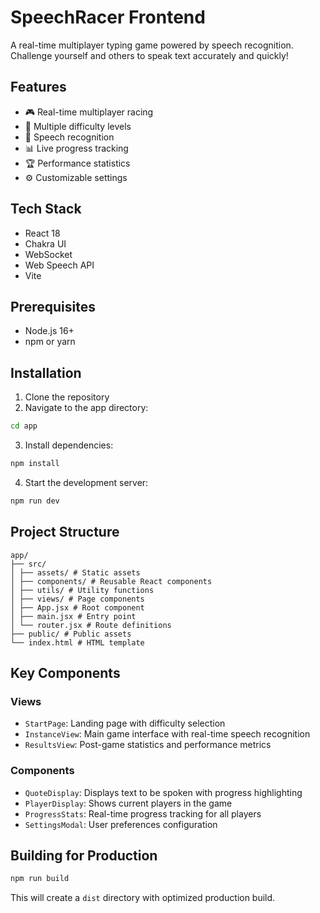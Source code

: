 # SpeechRacer Frontend

A real-time multiplayer typing game powered by speech recognition. Challenge yourself and others to speak text accurately and quickly!

## Features

- 🎮 Real-time multiplayer racing
- 🎯 Multiple difficulty levels
- 🎤 Speech recognition
- 📊 Live progress tracking
- 🏆 Performance statistics
- ⚙️ Customizable settings

## Tech Stack

- React 18
- Chakra UI
- WebSocket
- Web Speech API
- Vite

## Prerequisites

- Node.js 16+
- npm or yarn

## Installation

1. Clone the repository
2. Navigate to the app directory: 

```bash
cd app
```
3. Install dependencies:

```bash
npm install
```

4. Start the development server:

```bash
npm run dev
```
## Project Structure

```
app/
├── src/
│ ├── assets/ # Static assets
│ ├── components/ # Reusable React components
│ ├── utils/ # Utility functions
│ ├── views/ # Page components
│ ├── App.jsx # Root component
│ ├── main.jsx # Entry point
│ └── router.jsx # Route definitions
├── public/ # Public assets
└── index.html # HTML template
```

## Key Components

### Views
- `StartPage`: Landing page with difficulty selection
- `InstanceView`: Main game interface with real-time speech recognition
- `ResultsView`: Post-game statistics and performance metrics

### Components
- `QuoteDisplay`: Displays text to be spoken with progress highlighting
- `PlayerDisplay`: Shows current players in the game
- `ProgressStats`: Real-time progress tracking for all players
- `SettingsModal`: User preferences configuration

## Building for Production

```bash
npm run build
```

This will create a `dist` directory with optimized production build.
